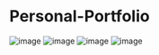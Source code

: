 # Personal-Portfolio
![image](https://github.com/Aishwarya08-a/Personal-Portfolio/assets/60748583/9fbb22da-c939-41d1-813e-5bc76e98c827)
![image](https://github.com/Aishwarya08-a/Personal-Portfolio/assets/60748583/a53d07e8-98ed-40c2-afdc-5b122e83b334)
![image](https://github.com/Aishwarya08-a/Personal-Portfolio/assets/60748583/419bdc27-6798-4f90-a5fd-5de7fa4fe626)
![image](https://github.com/Aishwarya08-a/Personal-Portfolio/assets/60748583/268f9ca3-dfd3-4de7-8c8b-76b6270ea45a)
